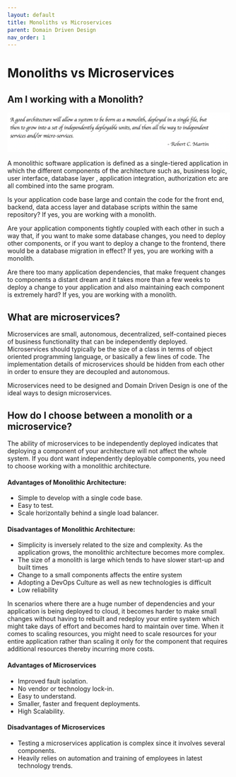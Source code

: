 ```yaml
---
layout: default
title: Monoliths vs Microservices
parent: Domain Driven Design 
nav_order: 1
---
```


# Monoliths vs Microservices

## Am I working with a Monolith?

<img src="assets/images/quote4.png">

 A monolithic software application is defined as a single-tiered application in which the different components of the architecture such as, business logic, user interface, database layer , application integration, authorization etc are all combined into the same program. 

 Is your application code base large and contain the code for the front end, backend, data access layer and database scripts within the same repository? If yes, you are working with a monolith.

 Are your application components tightly coupled with each other in such a way that, if you want to make some database changes, you need to deploy other components, or if you want to deploy a change to the frontend, there would be a database migration in effect? If yes, you are working with a monolith.

 Are there too many application dependencies, that make frequent changes to components a distant dream and it takes more than a few weeks to deploy a change to your application and also maintaining each component is extremely hard? If yes, you are working with a monolith.

## What are microservices? 

  Microservices are small, autonomous, decentralized, self-contained pieces of business functionality that can be independently deployed. Microservices should typically be the size of a class in terms of object oriented programming language, or basically a few lines of code. The implementation details of microservices should be hidden from each other in order to ensure they are decoupled and autonomous.

  Microservices need to be designed and Domain Driven Design is one of the ideal ways to design microservices. 


## How do I choose between a monolith or a microservice?

  The ability of microservices to be independently deployed indicates that deploying a component of your architecture will not affect the whole system. If you dont want independently deployable components, you need to choose working with a monolithic architecture.

#### **Advantages of Monolithic Architecture**:

  * Simple to develop with a single code base.
  * Easy to test.
  * Scale horizontally behind a single load balancer.

#### **Disadvantages of Monolithic Architecture**:

  * Simplicity is inversely related to the size and complexity. As the application grows, the monolithic architecture becomes more complex.
  * The size of a monolith is large which tends to have slower start-up and built times
  * Change to a small components affects the entire system
  * Adopting a DevOps Culture as well as new technologies is difficult
  * Low reliability
 
  In scenarios where there are a huge number of dependencies and your application is being deployed to cloud, it becomes harder to make small changes without having to rebuilt and redeploy your entire system which might take days of effort and becomes hard to maintain over time. When it comes to scaling resources, you might need to scale resources for your entire application rather than scaling it only for the component that requires additional resources thereby incurring more costs.

#### **Advantages of Microservices**

 * Improved fault isolation.
 * No vendor or technology lock-in.
 * Easy to understand.
 * Smaller, faster and frequent deployments.
 * High Scalability.

#### **Disadvantages of Microservices**

 * Testing a microservices application is complex since it involves several components.
 * Heavily relies on automation and training of employees in latest technology trends.

